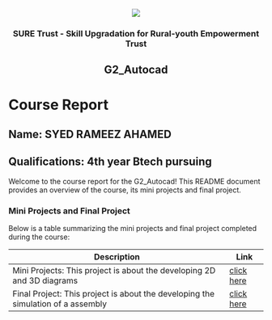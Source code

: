 <!-- PROJECT LOGO -->
<br />

<div align="center">
   <img src='https://user-images.githubusercontent.com/73131499/166115643-d3187f47-d38f-41b2-ae42-5ecbbc60de14.png' />


<h3 align="center">SURE Trust - Skill Upgradation for Rural-youth Empowerment Trust</h3>
  <h2> G2_Autocad </h2>
</div>

# Course Report

## Name: SYED RAMEEZ AHAMED

## Qualifications: 4th year Btech pursuing

Welcome to the course report for the G2_Autocad! This README document provides an overview of the course, its mini projects and final project.

### Mini Projects and Final Project

Below is a table summarizing the mini projects and final project completed during the course:

| Description                               | Link                                    |
|-------------------------------------------|-----------------------------------------|
| Mini Projects: This project is about the developing 2D and 3D diagrams | [click here](https://github.com/Rameezammu/G2_Autocad/tree/main/Mini%20Projects/Rameez)                        |
| Final Project: This project is about the developing the simulation of a assembly |[click here](https://github.com/Rameezammu/G2_Autocad/tree/main/Final%20Capstone%20Project/Rameez)|

